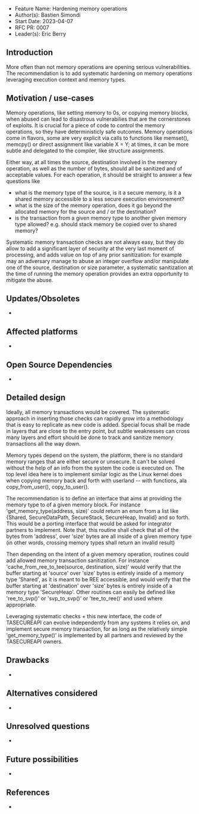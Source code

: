 - Feature Name: Hardening memory operations
- Author(s): Bastien Simondi
- Start Date: 2023-04-07
- RFC PR: 0007
- Leader(s): Eric Berry

## Introduction

More often than not memory operations are opening serious vulnerabilities. The recommendation is 
to add systematic hardening on memory operations leveraging execution context and memory types.

## Motivation / use-cases

Memory operations, like setting memory to 0s, or copying memory blocks, when abused can lead to 
disastrous vulnerabilies that are the cornerstones of exploits.
It is crucial for a piece of code to control the memory operations, so they have deterministicly 
safe outcomes. Memory operations come in flavors, some are very explicit via calls to functions 
like memset(), memcpy() or direct assignment like variable X = Y; at times, it can be more 
subtle and delegated to the compiler, like structure assignments.

Either way, at all times the source, destination involved in the memory operation, as well as the 
number of bytes, should all be sanitized and of acceptable values. For each operation, it should 
be straight to answer a few questions like
- what is the memory type of the source, is it a secure memory, is it a shared memory accessible 
to a less secure execution environement?
- what is the size of the memory operation, does it go beyond the allocated memory for the source 
and / or the destination?
- is the transaction from a given memory type to another given memory type allowed? e.g. should 
stack memory be copied over to shared memory?

Systematic memory transaction checks are not always easy, but they do allow to add a significant 
layer of security at the very last moment of processing, and adds value on top of any prior 
sanitization: for example may an adversary manage to abuse an integer overflow and/or manipulate 
one of the source, destination or size parameter, a systematic sanitization at the time of running 
the memory operation provides an extra opportunity to mitigate the abuse.

## Updates/Obsoletes

-

## Affected platforms

-

## Open Source Dependencies

-

## Detailed design

Ideally, all memory transactions would be covered. The systematic approach in inserting those 
checks can rapidly grow into a methodology that is easy to replicate as new code is added. Special 
focus shall be made in layers that are close to the entry point, but subtle weaknesses can cross 
many layers and effort should be done to track and sanitize memory transactions all the way down. 

Memory types depend on the system, the platform, there is no standard memory ranges that are 
either secure or unsecure. It can't be solved without the help of an info from the system the code 
is executed on. The top level idea here is to implement similar logic as the Linux kernel does 
when copying memory back and forth with userland -- with functions, ala copy_from_user(), 
copy_to_user().

The recommendation is to define an interface that aims at providing the memory type to of a given 
memory block.
For instance 'get_memory_type(address, size)' could return an enum from a list like {Shared, 
SecureDataPath, SecureStack, SecureHeap, Invalid} and so forth.
This would be a porting interface that would be asked for integrator partners to implement. 
Note that, this routine shall check that all of the bytes from 'address', over 'size' bytes are 
all inside of a given memory type (in other words, crossing memory types shall return an invalid 
result)

Then depending on the intent of a given memory operation, routines could add allowed memory 
transaction sanitization.
For instance 'cache_from_ree_to_tee(source, destination, size)' would verify that the buffer 
starting at 'source' over 'size' bytes is entirely inside of a memory type 'Shared', as it is 
meant to be REE accessible, and would verify that the buffer starting at 'destination' over 'size' 
bytes is entirely inside of a memory type 'SecureHeap'.
Other routines can easily be defined like 'ree_to_svp()' or 'svp_to_svp()' or 'tee_to_ree()' and 
used where appropriate.

Leveraging systematic checks + this new interface, the code of TASECUREAPI can evolve 
independently from any systems it relies on, and implement secure memory transaction, for as long 
as the relatively simple 'get_memory_type()' is implemented by all partners and reviewed by the 
TASECUREAPI owners.

## Drawbacks

-

## Alternatives considered

-
## Unresolved questions

-

## Future possibilities

-

## References

-
